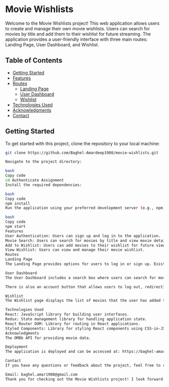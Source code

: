 <!-- # React + Vite

This template provides a minimal setup to get React working in Vite with HMR and some ESLint rules.

Currently, two official plugins are available:

- [@vitejs/plugin-react](https://github.com/vitejs/vite-plugin-react/blob/main/packages/plugin-react/README.md) uses [Babel](https://babeljs.io/) for Fast Refresh
- [@vitejs/plugin-react-swc](https://github.com/vitejs/vite-plugin-react-swc) uses [SWC](https://swc.rs/) for Fast Refresh -->

# Movie Wishlists

Welcome to the Movie Wishlists project! This web application allows users to create and manage their own movie wishlists. Users can search for movies by title and add them to their wishlist for future streaming. The application provides a user-friendly interface with three main routes: Landing Page, User Dashboard, and Wishlist.

## Table of Contents

- [Getting Started](#getting-started)
- [Features](#features)
- [Routes](#routes)
  - [Landing Page](#landing-page)
  - [User Dashboard](#user-dashboard)
  - [Wishlist](#wishlist)
- [Technologies Used](#technologies-used)
- [Acknowledgments](#acknowledgments)
- [Contact](#contact)

## Getting Started

To get started with this project, clone the repository to your local machine:

```bash
git clone https://github.com/Baghel-Amardeep1908/movie-wishlists.git

Navigate to the project directory:

bash
Copy code
cd Authenticate Assignment
Install the required dependencies:

bash
Copy code
npm install
Run the application using your preferred development server (e.g., npm start):

bash
Copy code
npm start
Features
User Authentication: Users can sign up and log in to the application.
Movie Search: Users can search for movies by title and view movie details.
Add to Wishlist: Users can add movies to their wishlist for future viewing.
View Wishlist: Users can view and manage their movie wishlist.
Routes
Landing Page
The Landing Page provides options for users to log in or sign up. Existing users can log in using their credentials, while new users can create an account. Once an account is created, user data is stored in local storage for future logins.

User Dashboard
The User Dashboard includes a search box where users can search for movies by title or name. Users can add movies to their wishlist for future streaming. Clicking on a movie poster will display the movie details.

There is also an account button that allows users to log out, redirecting them back to the Landing Page.

Wishlist
The Wishlist page displays the list of movies that the user has added to their wishlist. Users can view and manage their wishlist from this page.

Technologies Used
React: JavaScript library for building user interfaces.
Redux: State management library for handling application state.
React Router DOM: Library for routing in React applications.
Styled Components: Library for styling React components using CSS-in-JS.
Acknowledgments
The OMDb API for providing movie data.

Deployment
The application is deployed and can be accessed at: https://baghel-amardeep1908.github.io/movie-wishlists/

Contact
If you have any questions or feedback about the project, feel free to reach out to me at:

Email: baghel.amar1908@gmail.com
Thank you for checking out the Movie Wishlists project! I look forward to receiving your feedback and questions.
```
